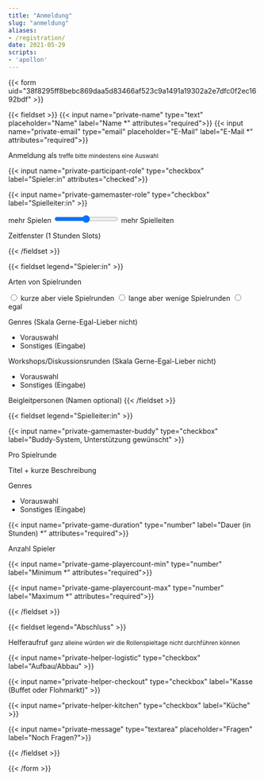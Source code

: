 ```yaml
---
title: "Anmeldung"
slug: "anmeldung"
aliases:
- /registration/
date: 2021-05-29
scripts:
- 'apollon'
---
```


{{< form uid="38f8295ff8bebc869daa5d83466af523c9a1491a19302a2e7dfc0f2ec1692bdf" >}}

{{< fieldset >}}
{{< input name="private-name" type="text" placeholder="Name" label="Name *" attributes="required">}}
{{< input name="private-email" type="email" placeholder="E-Mail" label="E-Mail *" attributes="required">}}

<label>Anmeldung als</label>
<small>treffe bitte mindestens eine Auswahl</small>

{{< input name="private-participant-role" type="checkbox" label="Spieler:in" attributes="checked">}}

{{< input name="private-gamemaster-role" type="checkbox" label="Spielleiter:in" >}}

<label>
mehr Spielen
<input type="range" id="balance" name="balance" min="0" max="2">
mehr Spielleiten
</label>

Zeitfenster (1 Stunden Slots)

{{< /fieldset >}}

{{< fieldset legend="Spieler:in" >}}

<label>Arten von Spielrunden</label>

<label class="radio">
  <input type="radio" name="answer">
  kurze aber viele Spielrunden
</label>
<label class="radio">
  <input type="radio" name="answer">
  lange aber wenige Spielrunden
</label>
<label class="radio">
  <input type="radio" name="answer">
  egal
</label>

Genres (Skala Gerne-Egal-Lieber nicht)
* Vorauswahl
* Sonstiges (Eingabe)

Workshops/Diskussionsrunden (Skala Gerne-Egal-Lieber nicht)
<i class="fas fa-camera"></i>
* Vorauswahl
* Sonstiges (Eingabe)

Beigleitpersonen (Namen optional)
{{< /fieldset >}}

{{< fieldset legend="Spielleiter:in" >}}

{{< input name="private-gamemaster-buddy" type="checkbox" label="Buddy-System, Unterstützung gewünscht" >}}

Pro Spielrunde

Titel + kurze Beschreibung

Genres
* Vorauswahl
* Sonstiges (Eingabe)

{{< input name="private-game-duration" type="number" label="Dauer (in Stunden) *" attributes="required">}}

<label>Anzahl Spieler</label>

{{< input name="private-game-playercount-min" type="number" label="Minimum *" attributes="required">}}

{{< input name="private-game-playercount-max" type="number" label="Maximum *" attributes="required">}}

{{< /fieldset >}}

{{< fieldset legend="Abschluss" >}}

<label>Helferaufruf</label>
<small>ganz alleine würden wir die Rollenspieltage nicht durchführen können</small>

{{< input name="private-helper-logistic" type="checkbox" label="Aufbau/Abbau" >}}

{{< input name="private-helper-checkout" type="checkbox" label="Kasse (Buffet oder Flohmarkt)" >}}

{{< input name="private-helper-kitchen" type="checkbox" label="Küche" >}}

{{< input name="private-message" type="textarea" placeholder="Fragen" label="Noch Fragen?">}}

{{< /fieldset >}}

{{< /form >}}

